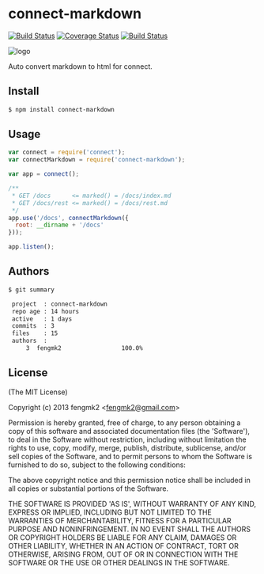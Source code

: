 connect-markdown
=======

[![Build Status](https://secure.travis-ci.org/fengmk2/connect-markdown.png)](http://travis-ci.org/fengmk2/connect-markdown) [![Coverage Status](https://coveralls.io/repos/fengmk2/connect-markdown/badge.png)](https://coveralls.io/r/fengmk2/connect-markdown) [![Build Status](https://drone.io/github.com/fengmk2/connect-markdown/status.png)](https://drone.io/github.com/fengmk2/connect-markdown/latest)

![logo](https://raw.github.com/fengmk2/connect-markdown/master/logo.png)

Auto convert markdown to html for connect.

## Install

```bash
$ npm install connect-markdown
```

## Usage

```js
var connect = require('connect');
var connectMarkdown = require('connect-markdown');

var app = connect();

/**
 * GET /docs      <= marked() = /docs/index.md 
 * GET /docs/rest <= marked() = /docs/rest.md
 */
app.use('/docs', connectMarkdown({
  root: __dirname + '/docs'
}));

app.listen();
```

## Authors

```bash
$ git summary 

 project  : connect-markdown
 repo age : 14 hours
 active   : 1 days
 commits  : 3
 files    : 15
 authors  : 
     3  fengmk2                 100.0%
```

## License 

(The MIT License)

Copyright (c) 2013 fengmk2 &lt;fengmk2@gmail.com&gt;

Permission is hereby granted, free of charge, to any person obtaining
a copy of this software and associated documentation files (the
'Software'), to deal in the Software without restriction, including
without limitation the rights to use, copy, modify, merge, publish,
distribute, sublicense, and/or sell copies of the Software, and to
permit persons to whom the Software is furnished to do so, subject to
the following conditions:

The above copyright notice and this permission notice shall be
included in all copies or substantial portions of the Software.

THE SOFTWARE IS PROVIDED 'AS IS', WITHOUT WARRANTY OF ANY KIND,
EXPRESS OR IMPLIED, INCLUDING BUT NOT LIMITED TO THE WARRANTIES OF
MERCHANTABILITY, FITNESS FOR A PARTICULAR PURPOSE AND NONINFRINGEMENT.
IN NO EVENT SHALL THE AUTHORS OR COPYRIGHT HOLDERS BE LIABLE FOR ANY
CLAIM, DAMAGES OR OTHER LIABILITY, WHETHER IN AN ACTION OF CONTRACT,
TORT OR OTHERWISE, ARISING FROM, OUT OF OR IN CONNECTION WITH THE
SOFTWARE OR THE USE OR OTHER DEALINGS IN THE SOFTWARE.
